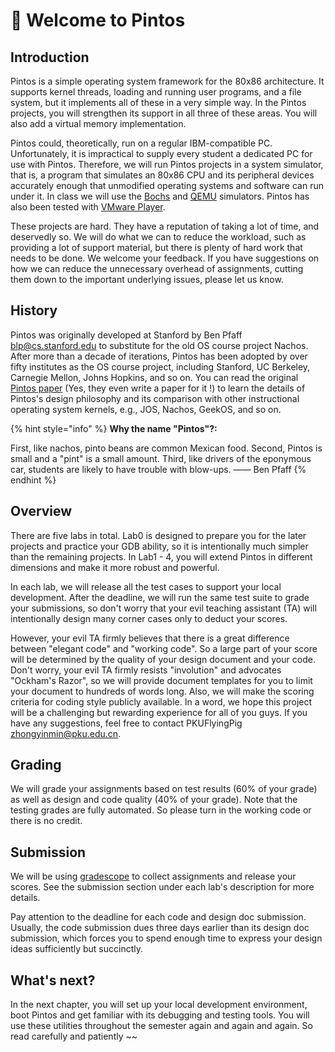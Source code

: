 # 🌈 Welcome to Pintos

## Introduction

Pintos is a simple operating system framework for the 80x86 architecture. It supports kernel threads, loading and running user programs, and a file system, but it implements all of these in a very simple way. In the Pintos projects, you will strengthen its support in all three of these areas. You will also add a virtual memory implementation.

Pintos could, theoretically, run on a regular IBM-compatible PC. Unfortunately, it is impractical to supply every student a dedicated PC for use with Pintos. Therefore, we will run Pintos projects in a system simulator, that is, a program that simulates an 80x86 CPU and its peripheral devices accurately enough that unmodified operating systems and software can run under it. In class we will use the [Bochs](http://bochs.sourceforge.net) and [QEMU](http://fabrice.bellard.free.fr/qemu/) simulators. Pintos has also been tested with [VMware Player](http://www.vmware.com).

These projects are hard. They have a reputation of taking a lot of time, and deservedly so. We will do what we can to reduce the workload, such as providing a lot of support material, but there is plenty of hard work that needs to be done. We welcome your feedback. If you have suggestions on how we can reduce the unnecessary overhead of assignments, cutting them down to the important underlying issues, please let us know.

## History

Pintos was originally developed at Stanford by Ben Pfaff [blp@cs.stanford.edu](mailto:blp@cs.stanford.edu) to substitute for the old OS course project Nachos. After more than a decade of iterations, Pintos has been adopted by over fifty institutes as the OS course project, including Stanford, UC Berkeley, Carnegie Mellon, Johns Hopkins, and so on. You can read the original [Pintos paper](https://benpfaff.org/papers/pintos.pdf) (Yes, they even write a paper for it !)  to learn the details of Pintos's design philosophy and its comparison with other instructional operating system kernels, e.g., JOS, Nachos, GeekOS, and so on.

{% hint style="info" %}
**Why the name "Pintos"?:**&#x20;

First, like nachos, pinto beans are common Mexican food. Second, Pintos is small and a "pint" is a small amount. Third, like drivers of the eponymous car, students are likely to have trouble with blow-ups.    —— Ben Pfaff
{% endhint %}

## Overview

There are five labs in total. Lab0 is designed to prepare you for the later projects and practice your GDB ability, so it is intentionally much simpler than the remaining projects. In Lab1 - 4, you will extend Pintos in different dimensions and make it more robust and powerful.&#x20;

In each lab, we will release all the test cases to support your local development. After the deadline, we will run the same test suite to grade your submissions, so don't worry that your evil teaching assistant (TA) will intentionally design many corner cases only to deduct your scores.&#x20;

However, your evil TA firmly believes that there is a great difference between "elegant code" and "working code". So a large part of your score will be determined by the quality of your design document and your code. Don't worry, your evil TA firmly resists "involution" and advocates "Ockham's Razor", so we will provide document templates for you to limit your document to hundreds of words long. Also, we will make the scoring criteria for coding style publicly available. In a word, we hope this project will be a challenging but rewarding experience for all of you guys. If you have any suggestions, feel free to contact PKUFlyingPig zhongyinmin@pku.edu.cn.

## Grading

We will grade your assignments based on test results (60% of your grade) as well as design and code quality (40% of your grade). Note that the testing grades are fully automated. So please turn in the working code or there is no credit.&#x20;

## Submission

We will be using [gradescope](https://gradescope.com) to collect assignments and release your scores. See the submission section under each lab's description for more details.

Pay attention to the deadline for each code and design doc submission. Usually, the code submission dues three days earlier than its design doc submission, which forces you to spend enough time to express your design ideas sufficiently but succinctly.&#x20;

## What's next?

In the next chapter, you will set up your local development environment, boot Pintos and get familiar with its debugging and testing tools. You will use these utilities throughout the semester again and again and again. So read carefully and patiently \~\~
